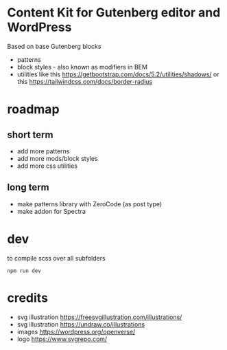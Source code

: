 # Content Kit for Gutenberg editor and WordPress

Based on base Gutenberg blocks

- patterns
- block styles - also known as modifiers in BEM
- utilities like this https://getbootstrap.com/docs/5.2/utilities/shadows/ or this https://tailwindcss.com/docs/border-radius

# roadmap

## short term
- add more patterns
- add more mods/block styles
- add more css utilities

## long term
- make patterns library with ZeroCode (as post type)
- make addon for Spectra

# dev
to compile scss over all subfolders
```
npm run dev 
```

# credits
- svg illustration https://freesvgillustration.com/illustrations/
- svg illustration https://undraw.co/illustrations
- images https://wordpress.org/openverse/
- logo https://www.svgrepo.com/